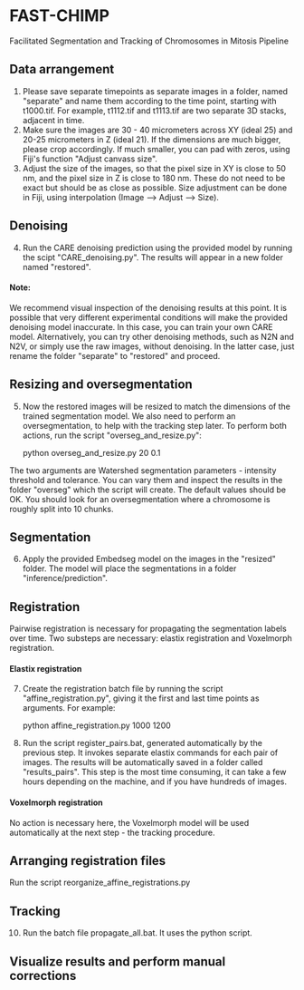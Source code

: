 # FAST-CHIMP
Facilitated Segmentation and Tracking of Chromosomes in Mitosis Pipeline

## Data arrangement
1. Please save separate timepoints as separate images in a folder, named "separate" and name them according to the time point, starting with t1000.tif. For example, t1112.tif and t1113.tif are two separate 3D stacks, adjacent in time.
2. Make sure the images are 30 - 40 micrometers across XY (ideal 25) and 20-25 micrometers in Z (ideal 21). If the dimensions are much bigger, please crop accordingly. If much smaller, you can pad with zeros, using Fiji's function "Adjust canvass size".
3. Adjust the size of the images, so that the pixel size in XY is close to 50 nm, and the pixel size in Z is close to 180 nm. These do not need to be exact but should be as close as possible. Size adjustment can be done in Fiji, using interpolation (Image --> Adjust --> Size).

## Denoising
4. Run the CARE denoising prediction using the provided model by running the scipt "CARE_denoising.py". The results will appear in a new folder named "restored".
#### Note: 
We recommend visual inspection of the denoising results at this point. It is possible that very different experimental conditions will make the provided denoising model inaccurate. In this case, you can train your own CARE model. Alternatively, you can try other denoising methods, such as N2N and N2V, or simply use the raw images, without denoising. In the latter case, just rename the folder "separate" to "restored" and proceed.

## Resizing and oversegmentation
5. Now the restored images will be resized to match the dimensions of the trained segmentation model. We also need to perform an oversegmentation, to help with the tracking step later. To perform both actions, run the script "overseg_and_resize.py":
   
   python overseg_and_resize.py 20 0.1
   
The two arguments are Watershed segmentation parameters - intensity threshold and tolerance. You can vary them and inspect the results in the folder "overseg" which the script will create. The default values should be OK. You should look for an oversegmentation where a chromosome is roughly split into 10 chunks.

## Segmentation
6. Apply the provided Embedseg model on the images in the "resized" folder. The model will place the segmentations in a folder "inference/prediction".

## Registration
Pairwise registration is necessary for propagating the segmentation labels over time. Two substeps are necessary: elastix registration and Voxelmorph registration.

#### Elastix registration
7. Create the registration batch file by running the script "affine_registration.py", giving it the first and last time points as arguments. For example:
   
   python affine_registration.py 1000 1200

8. Run the script register_pairs.bat, generated automatically by the previous step. It invokes separate elastix commands for each pair of images. The results will be automatically saved in a folder called "results_pairs". This step is the most time consuming, it can take a few hours depending on the machine, and if you have hundreds of images.

#### Voxelmorph registration
No action is necessary here, the Voxelmorph model will be used automatically at the next step - the tracking procedure.

## Arranging registration files
Run the script reorganize_affine_registrations.py

## Tracking
10. Run the batch file propagate_all.bat. It uses the python script.

## Visualize results and perform manual corrections

